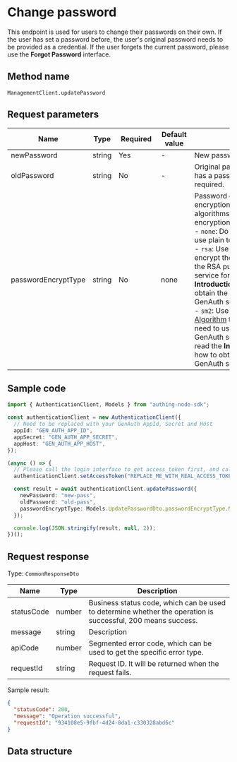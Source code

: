 # Change password

<!--
Warning ⚠️:
Do not modify this document directly,
https://github.com/Authing/authing-docs-factory
Use this project to generate
-->

<LastUpdated />

This endpoint is used for users to change their passwords on their own. If the user has set a password before, the user's original password needs to be provided as a credential. If the user forgets the current password, please use the **Forgot Password** interface.

## Method name

`ManagementClient.updatePassword`

## Request parameters

| Name                | Type   | <div style="width:80px">Required</div> | <div style="width:60px">Default value</div> | <div style="width:300px">Description</div>                                                                                                                                                                                                                                                                                                                                                                                                                                                                                                                                                                                                                                                                                                                                 | <div style="width:200px">Sample value</div> |
| ------------------- | ------ | -------------------------------------- | ------------------------------------------- | -------------------------------------------------------------------------------------------------------------------------------------------------------------------------------------------------------------------------------------------------------------------------------------------------------------------------------------------------------------------------------------------------------------------------------------------------------------------------------------------------------------------------------------------------------------------------------------------------------------------------------------------------------------------------------------------------------------------------------------------------------------------------- | ------------------------------------------- |
| newPassword         | string | Yes                                    | -                                           | New password                                                                                                                                                                                                                                                                                                                                                                                                                                                                                                                                                                                                                                                                                                                                                               |                                             |
| oldPassword         | string | No                                     | -                                           | Original password. If the user currently has a password set, this parameter is required.                                                                                                                                                                                                                                                                                                                                                                                                                                                                                                                                                                                                                                                                                   |                                             |
| passwordEncryptType | string | No                                     | none                                        | Password encryption type. Supports encryption using RSA256 and SM2 algorithms. The default is `none`, no encryption. <br>- `none`: Do not encrypt the password, use plain text for transmission. <br>- `rsa`: Use the RSA256 algorithm to encrypt the password. You need to use the RSA public key of the GenAuth service for encryption. Please read the **Introduction** section to learn how to obtain the RSA256 public key of the GenAuth service. <br>- `sm2`: Use the [National Secret SM2 Algorithm](https://baike.baidu.com/item/SM2/15081831) to encrypt the password. You need to use the SM2 public key of the GenAuth service for encryption. Please read the **Introduction** section to learn how to obtain the SM2 public key of the GenAuth service. <br> | `none`                                      |

## Sample code

```ts
import { AuthenticationClient, Models } from "authing-node-sdk";

const authenticationClient = new AuthenticationClient({
  // Need to be replaced with your GenAuth AppId, Secret and Host
  appId: "GEN_AUTH_APP_ID",
  appSecret: "GEN_AUTH_APP_SECRET",
  appHost: "GEN_AUTH_APP_HOST",
});

(async () => {
  // Please call the login interface to get access_token first, and call the setAccessToken method to set access_token
  authenticationClient.setAccessToken("REPLACE_ME_WITH_REAL_ACCESS_TOKEN");

  const result = await authenticationClient.updatePassword({
    newPassword: "new-pass",
    oldPassword: "old-pass",
    passwordEncryptType: Models.UpdatePasswordDto.passwordEncryptType.NONE,
  });

  console.log(JSON.stringify(result, null, 2));
})();
```

## Request response

Type: `CommonResponseDto`

| Name       | Type   | Description                                                                                                  |
| ---------- | ------ | ------------------------------------------------------------------------------------------------------------ |
| statusCode | number | Business status code, which can be used to determine whether the operation is successful, 200 means success. |
| message    | string | Description                                                                                                  |
| apiCode    | number | Segmented error code, which can be used to get the specific error type.                                      |
| requestId  | string | Request ID. It will be returned when the request fails.                                                      |

Sample result:

```json
{
  "statusCode": 200,
  "message": "Operation successful",
  "requestId": "934108e5-9fbf-4d24-8da1-c330328abd6c"
}
```

## Data structure
